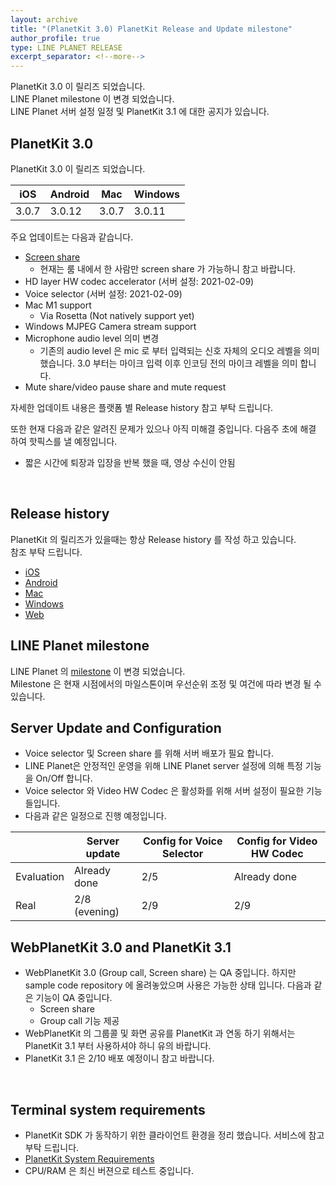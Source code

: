 ```yaml
---
layout: archive
title: "(PlanetKit 3.0) PlanetKit Release and Update milestone"
author_profile: true
type: LINE PLANET RELEASE
excerpt_separator: <!--more-->
---
```


PlanetKit 3.0 이 릴리즈 되었습니다. <br>
LINE Planet milestone 이 변경 되었습니다.<br>
LINE Planet 서버 설정 일정 및 PlanetKit 3.1 에 대한 공지가 있습니다.<br>

<!--more-->

## PlanetKit 3.0
PlanetKit 3.0 이 릴리즈 되었습니다.<br>

| iOS | Android | Mac | Windows |
|---|---|---|---|
| 3.0.7 | 3.0.12 | 3.0.7 | 3.0.11 |

주요 업데이트는 다음과 같습니다.<br>
- [Screen share]({{site.baseurl}}/documents/function/ftn-presentation/)
  - 현재는 룸 내에서 한 사람만 screen share 가 가능하니 참고 바랍니다.
- HD layer HW codec accelerator (서버 설정: 2021-02-09)
- Voice selector (서버 설정: 2021-02-09)
- Mac M1 support
  - Via Rosetta (Not natively support yet)
- Windows MJPEG Camera stream support
- Microphone audio level 의미 변경 
  - 기존의 audio level 은 mic 로 부터 입력되는 신호 자체의 오디오 레벨을 의미 했습니다. 3.0 부터는 마이크 입력 이후 인코딩 전의 마이크 레벨을 의미 합니다.
- Mute share/video pause share and mute request

자세한 업데이트 내용은 플랫폼 별 Release history 참고 부탁 드립니다.

또한 현재 다음과 같은 알려진 문제가 있으나 아직 미해결 중입니다. 다음주 초에 해결 하여 핫픽스를 낼 예정입니다.
- 짧은 시간에 퇴장과 입장을 반복 했을 때, 영상 수신이 안됨
<br>

## Release history
PlanetKit 의 릴리즈가 있을때는 항상 Release history 를 작성 하고 있습니다.<br>
참조 부탁 드립니다.

- [iOS](https://oss.navercorp.com/PlanetKit/sample-ios/releases) <br>
- [Android](https://oss.navercorp.com/PlanetKit/sample-android/milestones?state=closed) <br>
- [Mac](https://oss.navercorp.com/PlanetKit/sample-macos/releases) <br>
- [Windows](https://oss.navercorp.com/PlanetKit/sample-windows/milestones?state=closed) <br>
- [Web](https://oss.navercorp.com/PlanetKit/sample-web/milestones) <br>

## LINE Planet milestone
LINE Planet 의 [milestone]({{site.baseurl}}/milestones/) 이 변경 되었습니다. <br>
Milestone 은 현재 시점에서의 마일스톤이며 우선순위 조정 및 여건에 따라 변경 될 수 있습니다.
<br>

## Server Update and Configuration
- Voice selector 및 Screen share 를 위해 서버 배포가 필요 합니다.
- LINE Planet은 안정적인 운영을 위해 LINE Planet server 설정에 의해 특정 기능을 On/Off 합니다.
- Voice selector 와 Video HW Codec 은 활성화를 위해 서버 설정이 필요한 기능들입니다.
- 다음과 같은 일정으로 진행 예정입니다.

| | Server update | Config for Voice Selector | Config for Video HW Codec |
| --- | --- | --- | --- |
| Evaluation | Already done | 2/5 | Already done |
| Real | 2/8 (evening)| 2/9 | 2/9 |


## WebPlanetKit 3.0 and PlanetKit 3.1
- WebPlanetKit 3.0 (Group call, Screen share) 는 QA 중입니다. 하지만 sample code repository 에 올려놓았으며 사용은 가능한 상태 입니다. 
다음과 같은 기능이 QA 중입니다.
  - Screen share 
  - Group call 기능 제공
- WebPlanetKit 의 그룹콜 및 화면 공유를 PlanetKit 과 연동 하기 위해서는 PlanetKit 3.1 부터 사용하셔야 하니 유의 바랍니다.
- PlanetKit 3.1 은 2/10 배포 예정이니 참고 바랍니다.
<br>

## Terminal system requirements
- PlanetKit SDK 가 동작하기 위한 클라이언트 환경을 정리 했습니다. 서비스에 참고 부탁 드립니다.
- [PlanetKit System Requirements]({{site.baseurl}}/documents/article/art-sys-spec/)
- CPU/RAM 은 최신 버젼으로 테스트 중입니다.

